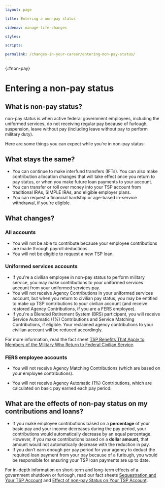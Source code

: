 ```yaml
---
layout: page

title: Entering a non-pay status

sidenav: manage-life-changes

styles:

scripts:

permalink: /changes-in-your-career/entering-non-pay-status/
---
```


{:#non-pay}
# Entering a non-pay status

## What is non-pay status?

non-pay status is when active federal government employees, including the uniformed services, do not receiving regular pay because of furlough, suspension, leave without pay (including leave without pay to perform military duty).

Here are some things you can expect while you’re in non-pay status:

## What stays the same?

* You can continue to make interfund transfers (IFTs). You can also make contribution allocation changes that will take effect once you return to pay status, or when you make future loan payments to your account.
* You can transfer or roll over money into your TSP account from traditional IRAs, SIMPLE IRAs, and eligible employer plans.
* You can request a financial hardship or age-based in-service withdrawal, if you're eligible.

## What changes?

### All accounts
* You will not be able to contribute because your employee contributions are made through payroll deductions.
* You will not be eligible to request a new TSP loan.

### Uniformed services accounts

* If you're a civilian employee in non-pay status to perform military service, you may make contributions to your uniformed services account from your uniformed services pay.
* You will not receive Agency Contributions in your uniformed services account, but when you return to civilian pay status, you may be entitled to make up TSP contributions to your civilian account (and receive restored Agency Contributions, if you are a FERS employee).
* If you're a Blended Retirement System (BRS) participant, you will receive Service Automatic (1%) Contributions and Service Matching Contributions, if eligible. Your reclaimed agency contributions to your civilian account will be reduced accordingly.

For more information, read the fact sheet [TSP Benefits That Apply to Members of the Military Who Return to Federal Civilian Service](https://www.tsp.gov/PDF/formspubs/tspfs08.pdf).

### FERS employee accounts

* You will not receive <span data-term="Agency Matching Contributions" class="js-glossary-toggle term term-end">Agency Matching Contributions</span> (which are based on your employee contributions).

* You will not receive <span data-term="Agency Automatic (1%) Contributions" class="js-glossary-toggle term term-end">Agency Automatic (1%) Contributions</span>, which are calculated on basic pay earned each pay period.

## What are the effects of non-pay status on my contributions and loans?

* If you make employee contributions based on a **percentage** of your basic pay and your income decreases during the pay period, your contributions would automatically decrease by an equal percentage. However, if you make contributions based on a **dollar amount**, that amount would not automatically decrease with the reduction in pay.
* If you don’t earn enough per pay period for your agency to deduct the required loan payment from your pay because of a furlough, you would be responsible for ensuring your TSP loan payments are up to date.

For in-depth information on short-term and long-term effects of a government shutdown or furlough, read our fact sheets [Sequestration and Your TSP Account](https://www.tsp.gov/PDF/formspubs/tspfs06.pdf) and [Effect of non-pay Status on Your TSP Account](https://www.tsp.gov/PDF/formspubs/tspfs04.pdf).
<!-- CONTENT END -->
